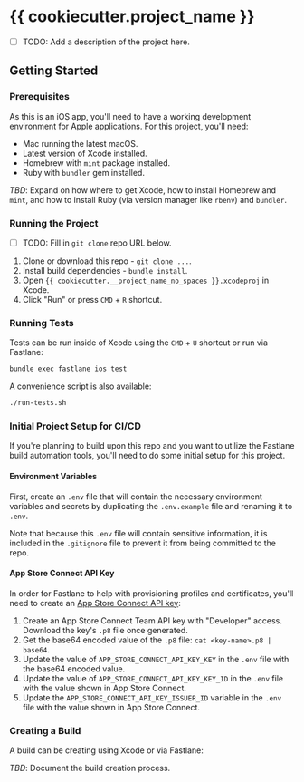 # {{ cookiecutter.project_name }}

- [ ] TODO: Add a description of the project here.

## Getting Started

### Prerequisites

As this is an iOS app, you'll need to have a working development environment for
Apple applications. For this project, you'll need:

- Mac running the latest macOS.
- Latest version of Xcode installed.
- Homebrew with `mint` package installed.
- Ruby with `bundler` gem installed.

_TBD_: Expand on how where to get Xcode, how to install Homebrew and `mint`,
and how to install Ruby (via version manager like `rbenv`) and `bundler`.

### Running the Project

- [ ] TODO: Fill in `git clone` repo URL below.

1. Clone or download this repo - `git clone ...`.
2. Install build dependencies - `bundle install`.
3. Open `{{ cookiecutter.__project_name_no_spaces }}.xcodeproj` in Xcode.
4. Click "Run" or press `CMD` + `R` shortcut.

### Running Tests

Tests can be run inside of Xcode using the `CMD` + `U` shortcut or run via Fastlane:

```bash
bundle exec fastlane ios test
```

A convenience script is also available:

```bash
./run-tests.sh
```

### Initial Project Setup for CI/CD

If you're planning to build upon this repo and you want to utilize the Fastlane
build automation tools, you'll need to do some initial setup for this project.

#### Environment Variables

First, create an `.env` file that will contain the necessary environment variables
and secrets by duplicating the `.env.example` file and renaming it to `.env`.

Note that because this `.env` file will contain sensitive information, it is
included in the `.gitignore` file to prevent it from being committed to the repo.

#### App Store Connect API Key

In order for Fastlane to help with provisioning profiles and certificates, you'll
need to create an [App Store Connect API key](https://appstoreconnect.apple.com/access/integrations/api):

1. Create an App Store Connect Team API key with "Developer" access. Download the
key's `.p8` file once generated.
2. Get the base64 encoded value of the `.p8` file: `cat <key-name>.p8 | base64`.
3. Update the value of `APP_STORE_CONNECT_API_KEY_KEY` in the `.env` file with the
base64 encoded value.
4. Update the value of `APP_STORE_CONNECT_API_KEY_KEY_ID` in the `.env` file with
the value shown in App Store Connect.
5. Update the `APP_STORE_CONNECT_API_KEY_ISSUER_ID` variable in the `.env` file
with the value shown in App Store Connect.

### Creating a Build

A build can be creating using Xcode or via Fastlane:

_TBD_: Document the build creation process.
